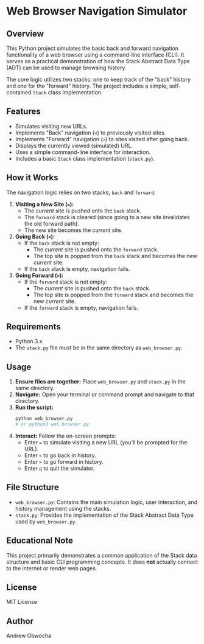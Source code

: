 # Web Browser Navigation Simulator

## Overview

This Python project simulates the basic back and forward navigation functionality of a web browser using a command-line interface (CLI). It serves as a practical demonstration of how the Stack Abstract Data Type (ADT) can be used to manage browsing history.

The core logic utilizes two stacks: one to keep track of the "back" history and one for the "forward" history. The project includes a simple, self-contained `Stack` class implementation.

## Features

*   Simulates visiting new URLs.
*   Implements "Back" navigation (`<`) to previously visited sites.
*   Implements "Forward" navigation (`>`) to sites visited after going back.
*   Displays the currently viewed (simulated) URL.
*   Uses a simple command-line interface for interaction.
*   Includes a basic `Stack` class implementation (`stack.py`).

## How it Works

The navigation logic relies on two stacks, `back` and `forward`:

1.  **Visiting a New Site (`=`):**
    *   The *current* site is pushed onto the `back` stack.
    *   The `forward` stack is cleared (since going to a new site invalidates the old forward path).
    *   The new site becomes the *current* site.
2.  **Going Back (`<`):**
    *   If the `back` stack is not empty:
        *   The *current* site is pushed onto the `forward` stack.
        *   The top site is popped from the `back` stack and becomes the new *current* site.
    *   If the `back` stack is empty, navigation fails.
3.  **Going Forward (`>`):**
    *   If the `forward` stack is not empty:
        *   The *current* site is pushed onto the `back` stack.
        *   The top site is popped from the `forward` stack and becomes the new *current* site.
    *   If the `forward` stack is empty, navigation fails.

## Requirements

*   Python 3.x
*   The `stack.py` file must be in the same directory as `web_browser.py`.

## Usage

1.  **Ensure files are together:** Place `web_browser.py` and `stack.py` in the same directory.
2.  **Navigate:** Open your terminal or command prompt and navigate to that directory.
3.  **Run the script:**
    ```bash
    python web_browser.py
    # or python3 web_browser.py
    ```
4.  **Interact:** Follow the on-screen prompts:
    *   Enter `=` to simulate visiting a new URL (you'll be prompted for the URL).
    *   Enter `<` to go back in history.
    *   Enter `>` to go forward in history.
    *   Enter `q` to quit the simulator.

## File Structure

*   `web_browser.py`: Contains the main simulation logic, user interaction, and history management using the stacks.
*   `stack.py`: Provides the implementation of the Stack Abstract Data Type used by `web_browser.py`.

## Educational Note

This project primarily demonstrates a common application of the Stack data structure and basic CLI programming concepts. It does **not** actually connect to the internet or render web pages.

## License

MIT License

## Author

Andrew Obwocha

